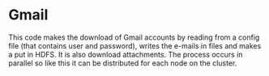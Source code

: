 # Gmail

This code makes the download of Gmail accounts by reading from a config file (that contains user and password), writes the e-mails in files and makes a put in HDFS. It is also download attachments. The process occurs in parallel so like this it can be distributed for each node on the cluster.
